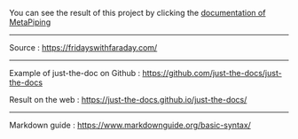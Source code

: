 
You can see the result of this project by clicking the [documentation of MetaPiping](https://documentation.metapiping.com)

---

Source : https://fridayswithfaraday.com/

---
Example of just-the-doc on Github : https://github.com/just-the-docs/just-the-docs

Result on the web : https://just-the-docs.github.io/just-the-docs/

---

Markdown guide : https://www.markdownguide.org/basic-syntax/
